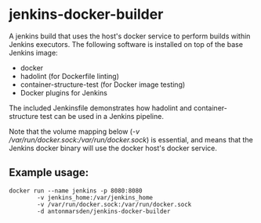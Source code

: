 # jenkins-docker-builder

A jenkins build that uses the host's docker service to perform builds within Jenkins executors. The following software is installed on top of the base Jenkins image:
* docker
* hadolint (for Dockerfile linting)
* container-structure-test (for Docker image testing)
* Docker plugins for Jenkins

The included Jenkinsfile demonstrates how hadolint and container-structure test can be used in a Jenkins pipeline.

Note that the volume mapping below (*-v /var/run/docker.sock:/var/run/docker.sock*) is essential, and means that the Jenkins docker binary will use the docker host's docker service.

## Example usage:

```
docker run --name jenkins -p 8080:8080
        -v jenkins_home:/var/jenkins_home
        -v /var/run/docker.sock:/var/run/docker.sock
        -d antonmarsden/jenkins-docker-builder
```
